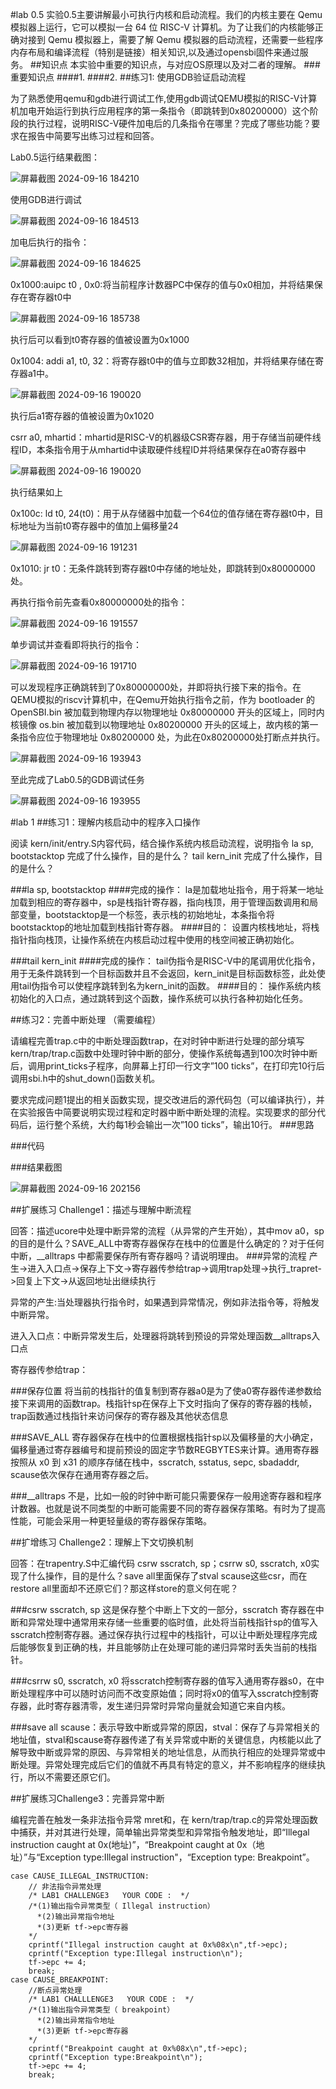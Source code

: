 #lab 0.5
实验0.5主要讲解最小可执行内核和启动流程。我们的内核主要在 Qemu 模拟器上运行，它可以模拟一台 64 位 RISC-V 计算机。为了让我们的内核能够正确对接到 Qemu 模拟器上，需要了解 Qemu 模拟器的启动流程，还需要一些程序内存布局和编译流程（特别是链接）相关知识,以及通过opensbi固件来通过服务。
##知识点
本实验中重要的知识点，与对应OS原理以及对二者的理解。
###重要知识点
####1.
####2.
##练习1: 使用GDB验证启动流程

为了熟悉使用qemu和gdb进行调试工作,使用gdb调试QEMU模拟的RISC-V计算机加电开始运行到执行应用程序的第一条指令（即跳转到0x80200000）这个阶段的执行过程，说明RISC-V硬件加电后的几条指令在哪里？完成了哪些功能？要求在报告中简要写出练习过程和回答。

Lab0.5运行结果截图：

![屏幕截图 2024-09-16 184210](https://github.com/user-attachments/assets/9b5f74d7-9db9-40ab-b49f-04faadcd42eb)

使用GDB进行调试

![屏幕截图 2024-09-16 184513](https://github.com/user-attachments/assets/8e4a6471-4363-49ca-b309-e2e99918c31e)

加电后执行的指令：

![屏幕截图 2024-09-16 184625](https://github.com/user-attachments/assets/684570bd-f310-42d6-9e6f-930abeb85acf)

0x1000:auipc t0 , 0x0:将当前程序计数器PC中保存的值与0x0相加，并将结果保存在寄存器t0中

![屏幕截图 2024-09-16 185738](https://github.com/user-attachments/assets/42f46ebb-fadd-41ac-948b-be54282314bc)

执行后可以看到t0寄存器的值被设置为0x1000

0x1004: addi a1, t0, 32：将寄存器t0中的值与立即数32相加，并将结果存储在寄存器a1中。

![屏幕截图 2024-09-16 190020](https://github.com/user-attachments/assets/d0d0844a-2e07-420e-928d-b3c0aa441171)

执行后a1寄存器的值被设置为0x1020

csrr a0, mhartid：mhartid是RISC-V的机器级CSR寄存器，用于存储当前硬件线程ID，本条指令用于从mhartid中读取硬件线程ID并将结果保存在a0寄存器中

![屏幕截图 2024-09-16 190020](https://github.com/user-attachments/assets/4139c333-2c2a-4d02-860a-ba5deb2ab9dc)

执行结果如上

0x100c: ld t0, 24(t0)：用于从存储器中加载一个64位的值存储在寄存器t0中，目标地址为当前t0寄存器中的值加上偏移量24

![屏幕截图 2024-09-16 191231](https://github.com/user-attachments/assets/dc4fc7c5-2118-4930-b97b-04e9976a1621)

0x1010: jr t0：无条件跳转到寄存器t0中存储的地址处，即跳转到0x80000000处。

再执行指令前先查看0x80000000处的指令：

![屏幕截图 2024-09-16 191557](https://github.com/user-attachments/assets/cc32f9f5-34b3-4371-8a62-d77c755d6fe2)

单步调试并查看即将执行的指令：

![屏幕截图 2024-09-16 191710](https://github.com/user-attachments/assets/a3831269-4a12-40e8-affe-734e98d93e81)

可以发现程序正确跳转到了0x80000000处，并即将执行接下来的指令。在QEMU模拟的riscv计算机中，在Qemu开始执行指令之前，作为 bootloader 的 OpenSBI.bin 被加载到物理内存以物理地址 0x80000000 开头的区域上，同时内核镜像 os.bin 被加载到以物理地址 0x80200000 开头的区域上，故内核的第一条指令应位于物理地址 0x80200000 处，为此在0x80200000处打断点并执行。

![屏幕截图 2024-09-16 193943](https://github.com/user-attachments/assets/2a782d65-c5ab-41e7-9eeb-73389a61cc71)

至此完成了Lab0.5的GDB调试任务

![屏幕截图 2024-09-16 193955](https://github.com/user-attachments/assets/6835c6e4-4dec-4ff7-869b-89531309d689)






#lab 1
##练习1：理解内核启动中的程序入口操作

阅读 kern/init/entry.S内容代码，结合操作系统内核启动流程，说明指令 la sp, bootstacktop 完成了什么操作，目的是什么？ tail kern_init 完成了什么操作，目的是什么？

###la sp, bootstacktop
####完成的操作：
la是加载地址指令，用于将某一地址加载到相应的寄存器中，sp是栈指针寄存器，指向栈顶，用于管理函数调用和局部变量，bootstacktop是一个标签，表示栈的初始地址，本条指令将 bootstacktop的地址加载到栈指针寄存器。
####目的：
设置内核栈地址，将栈指针指向栈顶，让操作系统在内核启动过程中使用的栈空间被正确初始化。

###tail kern_init
####完成的操作：
tail伪指令是RISC-V中的尾调用优化指令，用于无条件跳转到一个目标函数并且不会返回，kern_init是目标函数标签，此处使用tail伪指令可以使程序跳转到名为kern_init的函数。
####目的：
操作系统内核初始化的入口点，通过跳转到这个函数，操作系统可以执行各种初始化任务。


##练习2：完善中断处理 （需要编程）

请编程完善trap.c中的中断处理函数trap，在对时钟中断进行处理的部分填写kern/trap/trap.c函数中处理时钟中断的部分，使操作系统每遇到100次时钟中断后，调用print_ticks子程序，向屏幕上打印一行文字”100 ticks”，在打印完10行后调用sbi.h中的shut_down()函数关机。

要求完成问题1提出的相关函数实现，提交改进后的源代码包（可以编译执行），并在实验报告中简要说明实现过程和定时器中断中断处理的流程。实现要求的部分代码后，运行整个系统，大约每1秒会输出一次”100 ticks”，输出10行。
###思路
    
###代码

###结果截图

![屏幕截图 2024-09-16 202156](https://github.com/user-attachments/assets/e710d8d2-a589-4411-a789-a5927b8e4fb0)



##扩展练习 Challenge1：描述与理解中断流程

回答：描述ucore中处理中断异常的流程（从异常的产生开始），其中mov a0，sp的目的是什么？SAVE_ALL中寄寄存器保存在栈中的位置是什么确定的？对于任何中断，__alltraps 中都需要保存所有寄存器吗？请说明理由。
###异常的流程
产生->进入入口点->保存上下文->寄存器传参给trap->调用trap处理->执行_trapret->回复上下文->从返回地址出继续执行

异常的产生:当处理器执行指令时，如果遇到异常情况，例如非法指令等，将触发中断异常。

进入入口点：中断异常发生后，处理器将跳转到预设的异常处理函数__alltraps入口点

寄存器传参给trap：


###保存位置
将当前的栈指针的值复制到寄存器a0是为了使a0寄存器传递参数给接下来调用的函数trap。栈指针sp在保存上下文时指向了保存的寄存器的栈帧，trap函数通过栈指针来访问保存的寄存器及其他状态信息

###SAVE_ALL
寄存器保存在栈中的位置根据栈指针sp以及偏移量的大小确定，偏移量通过寄存器编号和提前预设的固定字节数REGBYTES来计算。通用寄存器按照从 x0 到 x31 的顺序存储在栈中，sscratch, sstatus, sepc, sbadaddr, scause依次保存在通用寄存器之后。

###__alltraps 
不是，比如一般的时钟中断可能只需要保存一般用途寄存器和程序计数器。也就是说不同类型的中断可能需要不同的寄存器保存策略。有时为了提高性能，可能会采用一种更轻量级的寄存器保存策略。


##扩增练习 Challenge2：理解上下文切换机制

回答：在trapentry.S中汇编代码 csrw sscratch, sp；csrrw s0, sscratch, x0实现了什么操作，目的是什么？save all里面保存了stval scause这些csr，而在restore all里面却不还原它们？那这样store的意义何在呢？

###csrw sscratch, sp
这是保存整个中断上下文的一部分，sscratch 寄存器在中断和异常处理中通常用来存储一些重要的临时值，此处将当前栈指针sp的值写入sscratch控制寄存器。通过保存执行过程中的栈指针，可以让中断处理程序完成后能够恢复到正确的栈，并且能够防止在处理可能的递归异常时丢失当前的栈指针。

###csrrw s0, sscratch, x0
将sscratch控制寄存器的值写入通用寄存器s0，在中断处理程序中可以随时访问而不改变原始值；同时将x0的值写入sscratch控制寄存器，此时寄存器清零，发生递归异常时异常向量就会知道它来自内核。

###save all
scause：表示导致中断或异常的原因，stval：保存了与异常相关的地址值，stval和scause寄存器传递了有关异常或中断的关键信息，内核能以此了解导致中断或异常的原因、与异常相关的地址信息，从而执行相应的处理异常或中断处理。异常处理完成后它们的值就不再具有特定的意义，并不影响程序的继续执行，所以不需要还原它们。

##扩展练习Challenge3：完善异常中断

编程完善在触发一条非法指令异常 mret和，在 kern/trap/trap.c的异常处理函数中捕获，并对其进行处理，简单输出异常类型和异常指令触发地址，即“Illegal instruction caught at 0x(地址)”，“Breakpoint caught at 0x（地址）”与“Exception type:Illegal instruction"，“Exception type: Breakpoint”。

	case CAUSE_ILLEGAL_INSTRUCTION:
	    // 非法指令异常处理
	    /* LAB1 CHALLENGE3   YOUR CODE :  */
	    /*(1)输出指令异常类型（ Illegal instruction）
	      *(2)输出异常指令地址
	      *(3)更新 tf->epc寄存器
	    */
	    cprintf("Illegal instruction caught at 0x%08x\n",tf->epc);
	    cprintf("Exception type:Illegal instruction\n");
	    tf->epc += 4;
	    break;
	case CAUSE_BREAKPOINT:
	    //断点异常处理
	    /* LAB1 CHALLLENGE3   YOUR CODE :  */
	    /*(1)输出指令异常类型（ breakpoint）
	      *(2)输出异常指令地址
	      *(3)更新 tf->epc寄存器
	    */
	    cprintf("Breakpoint caught at 0x%08x\n",tf->epc);
	    cprintf("Exception type:Breakpoint\n");
	    tf->epc += 4;
	    break;


